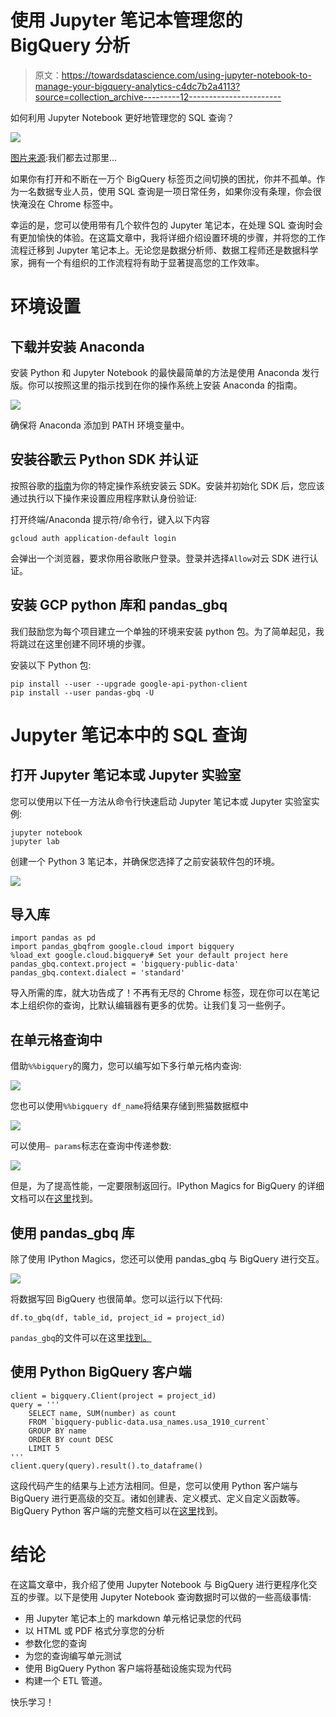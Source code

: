 # 使用 Jupyter 笔记本管理您的 BigQuery 分析

> 原文：<https://towardsdatascience.com/using-jupyter-notebook-to-manage-your-bigquery-analytics-c4dc7b2a4113?source=collection_archive---------12----------------------->

如何利用 Jupyter Notebook 更好地管理您的 SQL 查询？

![](img/47f8b8e39b3b593078a4a10bee952f0a.png)

[图片来源](https://www.google.com/url?sa=i&url=https%3A%2F%2Fweb.superquery.io%2Fquery-tabs-bigquery%2F&psig=AOvVaw21JNaUReoM0FoRWlsvrtkp&ust=1582695307200000&source=images&cd=vfe&ved=0CA0QjhxqFwoTCKCV3c796-cCFQAAAAAdAAAAABAD):我们都去过那里…

如果你有打开和不断在一万个 BigQuery 标签页之间切换的困扰，你并不孤单。作为一名数据专业人员，使用 SQL 查询是一项日常任务，如果你没有条理，你会很快淹没在 Chrome 标签中。

幸运的是，您可以使用带有几个软件包的 Jupyter 笔记本，在处理 SQL 查询时会有更加愉快的体验。在这篇文章中，我将详细介绍设置环境的步骤，并将您的工作流程迁移到 Jupyter 笔记本上。无论您是数据分析师、数据工程师还是数据科学家，拥有一个有组织的工作流程将有助于显著提高您的工作效率。

# 环境设置

## 下载并安装 Anaconda

安装 Python 和 Jupyter Notebook 的最快最简单的方法是使用 Anaconda 发行版。你可以按照这里的指示找到在你的操作系统上安装 Anaconda 的指南。

![](img/8f94d0fc3650374d85fe85996c78bc3b.png)

确保将 Anaconda 添加到 PATH 环境变量中。

## 安装谷歌云 Python SDK 并认证

按照谷歌的[指南](https://cloud.google.com/sdk/docs/quickstarts)为你的特定操作系统安装云 SDK。安装并初始化 SDK 后，您应该通过执行以下操作来设置应用程序默认身份验证:

打开终端/Anaconda 提示符/命令行，键入以下内容

```
gcloud auth application-default login
```

会弹出一个浏览器，要求你用谷歌账户登录。登录并选择`Allow`对云 SDK 进行认证。

## 安装 GCP python 库和 pandas_gbq

我们鼓励您为每个项目建立一个单独的环境来安装 python 包。为了简单起见，我将跳过在这里创建不同环境的步骤。

安装以下 Python 包:

```
pip install --user --upgrade google-api-python-client
pip install --user pandas-gbq -U
```

# Jupyter 笔记本中的 SQL 查询

## 打开 Jupyter 笔记本或 Jupyter 实验室

您可以使用以下任一方法从命令行快速启动 Jupyter 笔记本或 Jupyter 实验室实例:

```
jupyter notebook
jupyter lab
```

创建一个 Python 3 笔记本，并确保您选择了之前安装软件包的环境。

![](img/5a0122c1e83bce2706738ec3df84e842.png)

## 导入库

```
import pandas as pd
import pandas_gbqfrom google.cloud import bigquery
%load_ext google.cloud.bigquery# Set your default project here
pandas_gbq.context.project = 'bigquery-public-data'
pandas_gbq.context.dialect = 'standard'
```

导入所需的库，就大功告成了！不再有无尽的 Chrome 标签，现在你可以在笔记本上组织你的查询，比默认编辑器有更多的优势。让我们复习一些例子。

## 在单元格查询中

借助`%%bigquery`的魔力，您可以编写如下多行单元格内查询:

![](img/962dad0c50293c32df4811918f005ed3.png)

您也可以使用`%%bigquery df_name`将结果存储到熊猫数据框中

![](img/eaf2417a1dae4eb6752994bb13bbb0e9.png)

可以使用`— params`标志在查询中传递参数:

![](img/8c2f8763db1e28aceaed7dbc022cc85c.png)

但是，为了提高性能，一定要限制返回行。IPython Magics for BigQuery 的详细文档可以在[这里](https://googleapis.dev/python/bigquery/latest/magics.html)找到。

## 使用 pandas_gbq 库

除了使用 IPython Magics，您还可以使用 pandas_gbq 与 BigQuery 进行交互。

![](img/02c6c405717de1e7c991f6a58cf23784.png)

将数据写回 BigQuery 也很简单。您可以运行以下代码:

```
df.to_gbq(df, table_id, project_id = project_id)
```

`pandas_gbq`的文件可以在这里[找到。](https://pandas-gbq.readthedocs.io/en/latest/)

## 使用 Python BigQuery 客户端

```
client = bigquery.Client(project = project_id) 
query = '''
    SELECT name, SUM(number) as count
    FROM `bigquery-public-data.usa_names.usa_1910_current`
    GROUP BY name
    ORDER BY count DESC
    LIMIT 5
'''
client.query(query).result().to_dataframe()
```

这段代码产生的结果与上述方法相同。但是，您可以使用 Python 客户端与 BigQuery 进行更高级的交互。诸如创建表、定义模式、定义自定义函数等。BigQuery Python 客户端的完整文档可以在[这里](https://googleapis.dev/python/bigquery/latest/reference.html#model)找到。

# 结论

在这篇文章中，我介绍了使用 Jupyter Notebook 与 BigQuery 进行更程序化交互的步骤。以下是使用 Jupyter Notebook 查询数据时可以做的一些高级事情:

*   用 Jupyter 笔记本上的 markdown 单元格记录您的代码
*   以 HTML 或 PDF 格式分享您的分析
*   参数化您的查询
*   为您的查询编写单元测试
*   使用 BigQuery Python 客户端将基础设施实现为代码
*   构建一个 ETL 管道。

快乐学习！